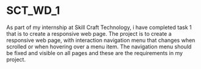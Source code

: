 # SCT_WD_1
As part of my internship at Skill Craft Technology, i have completed task 1 that is to create a responsive web page.
The project is to create a responsive web page, with interaction navigation menu that changes when scrolled or when hovering over a menu item.
The navigation menu should be fixed and visible on all pages and these are the requirements in my project.
